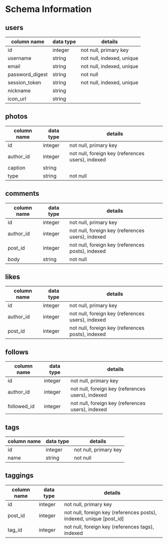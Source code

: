 # Schema Information

## users
column name     | data type | details
----------------|-----------|-----------------------
id              | integer   | not null, primary key
username        | string    | not null, indexed, unique
email           | string    | not null, indexed, unique
password_digest | string    | not null
session_token   | string    | not null, indexed, unique
nickname        | string    |
icon_url        | string    |

## photos
column name | data type | details
------------|-----------|-----------------------
id          | integer   | not null, primary key
author_id   | integer   | not null, foreign key (references users), indexed
caption     | string    |
type        | string    | not null
<!-- type is either profile or post -->

## comments
column name | data type | details
------------|-----------|-----------------------
id          | integer   | not null, primary key
author_id   | integer   | not null, foreign key (references users), indexed
post_id     | integer   | not null, foreign key (references posts), indexed
body        | string    | not null


## likes
column name | data type | details
------------|-----------|-----------------------
id          | integer   | not null, primary key
author_id   | integer   | not null, foreign key (references users), indexed
post_id     | integer   | not null, foreign key (references posts), indexed
<!-- how to add unique [post_id, author_id] -->

## follows
column name | data type | details
------------|-----------|-----------------------
id          | integer   | not null, primary key
author_id   | integer   | not null, foreign key (references users), indexed
followed_id | integer   | not null, foreign key (references users), indexed
<!-- author is the one who follows -->
<!-- followed is the one who has been followed -->
<!-- not allow to follow yourself -->

## tags
column name | data type | details
------------|-----------|-----------------------
id          | integer   | not null, primary key
name        | string    | not null

## taggings
column name | data type | details
------------|-----------|-----------------------
id          | integer   | not null, primary key
post_id     | integer   | not null, foreign key (references posts), indexed, unique [post_id]
tag_id      | integer   | not null, foreign key (references tags), indexed

<!-- how to add unique [post_id, tag_id] -->
